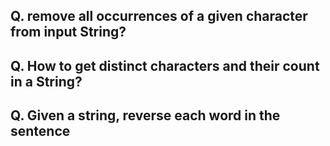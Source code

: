## Q. remove all occurrences of a given character from input String?
## Q. How to get distinct characters and their count in a String?
## Q. Given a string, reverse each word in the sentence